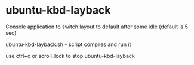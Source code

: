# ubuntu-kbd-layback

Console application to switch layout to default after some idle (default is 5 sec)

ubuntu-kbd-layback.sh - script compiles and run it

use ctrl+c or scroll_lock to stop ubuntu-kbd-layback
